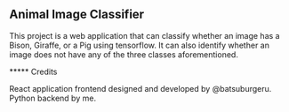 Animal Image Classifier
-----------------
This project is a web application that can classify whether an image has a Bison, Giraffe, or a Pig using tensorflow.
It can also identify whether an image does not have any of the three classes aforementioned.

***** Credits

React application frontend designed and developed by @batsuburgeru.
Python backend by me.

